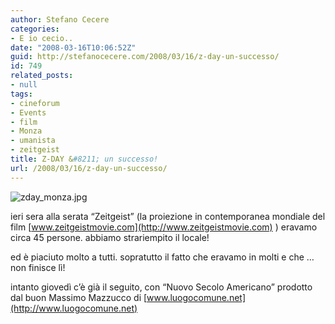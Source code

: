 ```yaml
---
author: Stefano Cecere
categories:
- E io cecio..
date: "2008-03-16T10:06:52Z"
guid: http://stefanocecere.com/2008/03/16/z-day-un-successo/
id: 749
related_posts:
- null
tags:
- cineforum
- Events
- film
- Monza
- umanista
- zeitgeist
title: Z-DAY &#8211; un successo!
url: /2008/03/16/z-day-un-successo/
---
```


![zday_monza.jpg](http://stefanocecere.com/wp-content/uploads/sites/3/2008/03/zday_monza.jpg)

ieri sera alla serata &#8220;Zeitgeist&#8221; (la proiezione in contemporanea mondiale del film [www.zeitgeistmovie.com](http://www.zeitgeistmovie.com) ) eravamo circa 45 persone. abbiamo strariempito il locale!
  
ed è piaciuto molto a tutti. sopratutto il fatto che eravamo in molti e che &#8230;non finisce lì!
  
intanto giovedì c&#8217;è già il seguito, con &#8220;Nuovo Secolo Americano&#8221; prodotto dal buon Massimo Mazzucco di [www.luogocomune.net](http://www.luogocomune.net)